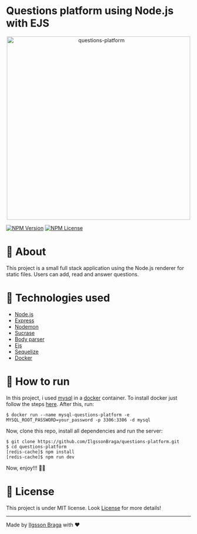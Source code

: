 # Questions platform using Node.js with EJS

<p align="center">
  <img src="https://smallville.com.au/wp-content/uploads/2019/08/21-great-questions-for-facilitators-Part-2.jpg" alt="questions-platform" width="500"/>
</p>

[![NPM Version](https://img.shields.io/npm/v/npm.svg?style=flat)](https://www.npmjs.com/)
[![NPM License](https://img.shields.io/npm/l/all-contributors.svg?style=flat)](LICENSE.md)

# :page_with_curl: About

This project is a small full stack application using the Node.js renderer for
static files. Users can add, read and answer questions.

# :wrench: Technologies used

<ul>
  <a href="https://nodejs.org/en//"><li>Node.js</li></a>
  <a href="https://expressjs.com"><li>Express</li></a>
  <a href="https://www.npmjs.com/package/nodemon"><li>Nodemon</li></a>
  <a href="https://www.npmjs.com/package/sucrase"><li>Sucrase</li></a>
  <a href="https://www.npmjs.com/package/body-parser"><li>Body parser</li></a>
  <a href="https://ejs.co/"><li>Ejs</li></a>
  <a href="https://sequelize.org/"><li>Sequelize</li></a>
  <a href="https://www.docker.com/"><li>Docker</li></a>
  
</ul>

# :hammer: How to run

In this project, i used [mysql](https://hub.docker.com/_/mysql/) in a [docker](https://www.docker.com/) container.
To install docker just follow the steps [here](https://docs.docker.com/get-docker/).
After this, run:

```
$ docker run --name mysql-questions-platform -e MYSQL_ROOT_PASSWORD=your_password -p 3306:3306 -d mysql
```

Now, clone this repo, install all dependencies and run the server:

```
$ git clone https://github.com/IlgssonBraga/questions-platform.git
$ cd questions-platform
[redis-cache]$ npm install
[redis-cache]$ npm run dev
```

Now, enjoy!!! :rocket::rocket:

# :memo: License

This project is under MIT license. Look [License](LICENSE.md) for more details!

---

Made by [Ilgsson Braga](https://github.com/IlgssonBraga) with :heart:
